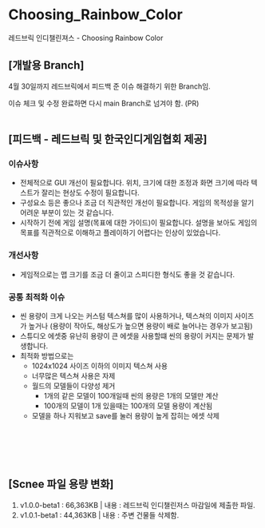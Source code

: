 # Choosing_Rainbow_Color
레드브릭 인디챌린져스 - Choosing Rainbow Color

## [개발용 Branch]

4월 30일까지 레드브릭에서 피드백 준 이슈 해결하기 위한 Branch임.

이슈 체크 및 수정 완료하면 다시 main Branch로 넘겨야 함. (PR)<br><br>

## [피드백 - 레드브릭 및 한국인디게임협회 제공]
### 이슈사항

- 전체적으로 GUI 개선이 필요합니다. 위치, 크기에 대한 조정과 화면 크기에 따라 텍스트가 잘리는 현상도 수정이 필요합니다.
- 구성요소 등은 좋으나 조금 더 직관적인 개선이 필요합니다. 게임의 목적성을 알기 어려운 부분이 있는 것 같습니다.
- 시작하기 전에 게임 설명(목표에 대한 가이드)이 필요합니다. 설명을 보아도 게임의 목표를 직관적으로 이해하고 플레이하기 어렵다는 인상이 있었습니다.

### 개선사항

- 게임적으로는 맵 크기를 조금 더 줄이고 스피디한 형식도 좋을 것 같습니다.

### 공통 최적화 이슈

- 씬 용량이 크게 나오는 커스텀 텍스쳐를 많이 사용하거나, 텍스쳐의 이미지 사이즈가 높거나 (용량이 작아도, 해상도가 높으면 용량이 배로 늘어나는 경우가 보고됨)
- 스튜디오 에셋중 유난히 용량이 큰 에셋을 사용할떄 씬의 용량이 커지는 문제가 발생합니다.
- 최적화 방법으로는
    - 1024x1024 사이즈 이하의 이미지 텍스쳐 사용
    - 너무많은 텍스쳐 사용은 자제
    - 월드의 모델들이 다양성 제거
        - 1개의 같은 모델이 100개일때 씬의 용량은 1개의 모델만 계산
        - 100개의 모델이 1개 있을때는 100개의 모델 용량이 계산됨
    - 모델을 하나 지워보고 save를 눌러 용량이 높게 잡히는 에셋 삭제

<br><br><br><br>
## [Scnee 파일 용량 변화]

1. v1.0.0-beta1 : 66,363KB | 내용 : 레드브릭 인디챌린저스 마감일에 제출한 파일.
2. v1.0.1-beta1 : 44,363KB | 내용 : 주변 건물들 삭제함. 